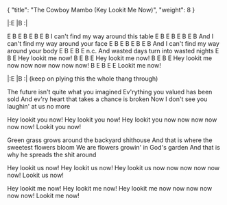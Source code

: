 {
  "title": "The Cowboy Mambo (Key Lookit Me Now)", "weight": 8
}


|:E   |B   :|

E       B       E     B         E     B   E   B
I can't find my way around this table
    E       B       E     B         E    B  E  B
And I can't find my way around your face
    E       B       E    B          E    B   E   B
And I can't find my way around your body
    E       B        E    B      E       n.c.
And wasted days turn into wasted nights
              E    B  E
Hey lookit me now!
     B        E    B  E
Hey lookit me now!
     B        E       B       E
Hey lookit me now now now now now now!
B         E    B   E   E
Lookit me now!

|:E   |B   :| (keep on plying this the whole thang through)

The future isn't quite what you imagined
Ev'rything you valued has been sold
And ev'ry heart that takes a chance is broken
Now I don't see you laughin' at us no more

Hey lookit you now!
Hey lookit you now!
Hey lookit you now now now now now now!
Lookit you now!

Green grass grows around the backyard shithouse
And that is where the sweetest flowers bloom
We are flowers growin' in God's garden
And that is why he spreads the shit around

Hey lookit us now!
Hey lookit us now!
Hey lookit us now now now now now now!
Lookit us now!

Hey lookit me now!
Hey lookit me now!
Hey lookit me now now now now now now!
Lookit me now!
